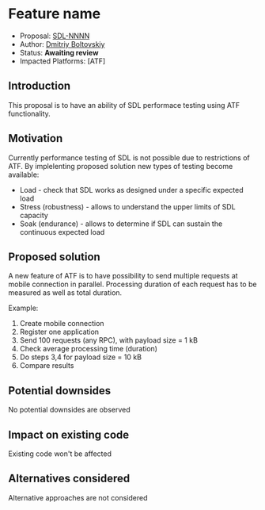 # Feature name

* Proposal: [SDL-NNNN](NNNN-Performance-testing.md)
* Author: [Dmitriy Boltovskiy](https://github.com/dboltovskyi)
* Status: **Awaiting review**
* Impacted Platforms: [ATF]

## Introduction

This proposal is to have an ability of SDL performace testing using ATF functionality.

## Motivation

Currently performance testing of SDL is not possible due to restrictions of ATF.
By implelenting proposed solution new types of testing become available:
* Load - check that SDL works as designed under a specific expected load
* Stress (robustness) - allows to understand the upper limits of SDL capacity
* Soak (endurance) - allows to determine if SDL can sustain the continuous expected load

## Proposed solution

A new feature of ATF is to have possibility to send multiple requests at mobile connection in parallel.
Processing duration of each request has to be measured as well as total duration.

Example:
1. Create mobile connection
2. Register one application
3. Send 100 requests (any RPC), with payload size = 1 kB
4. Check average processing time (duration)
5. Do steps 3,4 for payload size = 10 kB
6. Compare results

## Potential downsides

No potential downsides are observed

## Impact on existing code

Existing code won't be affected

## Alternatives considered

Alternative approaches are not considered

